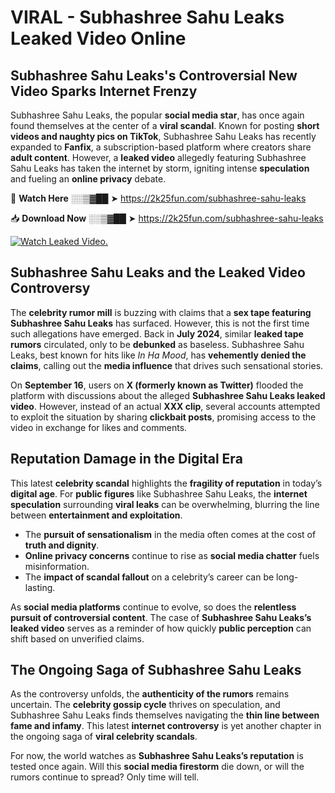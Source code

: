 # VIRAL - Subhashree Sahu Leaks Leaked Video Online

## **Subhashree Sahu Leaks's Controversial New Video Sparks Internet Frenzy**  

Subhashree Sahu Leaks, the popular **social media star**, has once again found themselves at the center of a **viral scandal**. Known for posting **short videos and naughty pics on TikTok**, Subhashree Sahu Leaks has recently expanded to **Fanfix**, a subscription-based platform where creators share **adult content**. However, a **leaked video** allegedly featuring Subhashree Sahu Leaks has taken the internet by storm, igniting intense **speculation** and fueling an **online privacy** debate.  

🔴 **Watch Here** ░░▒▓██ ➤ https://2k25fun.com/subhashree-sahu-leaks  

📥 **Download Now** ░░▒▓██ ➤ https://2k25fun.com/subhashree-sahu-leaks  

[![Watch Leaked Video.](https://miro.medium.com/v2/resize:fit:828/format:webp/1*cilzJN44JGOrTw9NJCrNHA.gif "Watch Leaked Video")](https://2k25fun.com/subhashree-sahu-leaks)

## **Subhashree Sahu Leaks and the Leaked Video Controversy**  

The **celebrity rumor mill** is buzzing with claims that a **sex tape featuring Subhashree Sahu Leaks** has surfaced. However, this is not the first time such allegations have emerged. Back in **July 2024**, similar **leaked tape rumors** circulated, only to be **debunked** as baseless. Subhashree Sahu Leaks, best known for hits like *In Ha Mood*, has **vehemently denied the claims**, calling out the **media influence** that drives such sensational stories.  

On **September 16**, users on **X (formerly known as Twitter)** flooded the platform with discussions about the alleged **Subhashree Sahu Leaks leaked video**. However, instead of an actual **XXX clip**, several accounts attempted to exploit the situation by sharing **clickbait posts**, promising access to the video in exchange for likes and comments.  

## **Reputation Damage in the Digital Era**  

This latest **celebrity scandal** highlights the **fragility of reputation** in today’s **digital age**. For **public figures** like Subhashree Sahu Leaks, the **internet speculation** surrounding **viral leaks** can be overwhelming, blurring the line between **entertainment and exploitation**.  

- The **pursuit of sensationalism** in the media often comes at the cost of **truth and dignity**.  
- **Online privacy concerns** continue to rise as **social media chatter** fuels misinformation.  
- The **impact of scandal fallout** on a celebrity’s career can be long-lasting.  

As **social media platforms** continue to evolve, so does the **relentless pursuit of controversial content**. The case of **Subhashree Sahu Leaks’s leaked video** serves as a reminder of how quickly **public perception** can shift based on unverified claims.  

## **The Ongoing Saga of Subhashree Sahu Leaks**  

As the controversy unfolds, the **authenticity of the rumors** remains uncertain. The **celebrity gossip cycle** thrives on speculation, and Subhashree Sahu Leaks finds themselves navigating the **thin line between fame and infamy**. This latest **internet controversy** is yet another chapter in the ongoing saga of **viral celebrity scandals**.  

For now, the world watches as **Subhashree Sahu Leaks’s reputation** is tested once again. Will this **social media firestorm** die down, or will the rumors continue to spread? Only time will tell.
